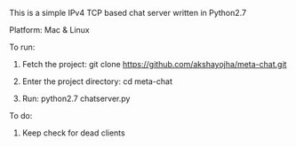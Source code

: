 This is a simple IPv4 TCP based chat server written in Python2.7

Platform: Mac & Linux

To run:

1) Fetch the project:  git clone https://github.com/akshayojha/meta-chat.git

2) Enter the project directory: cd meta-chat

3) Run: python2.7 chatserver.py

To do:

1) Keep check for dead clients

 

